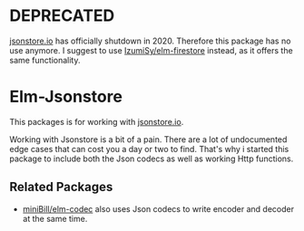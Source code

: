 # DEPRECATED

[jsonstore.io](https://github.com/bluzi/jsonstore) has officially shutdown in 2020. Therefore this package has no use anymore. I suggest to use [IzumiSy/elm-firestore](https://package.elm-lang.org/packages/IzumiSy/elm-firestore/latest) instead, as it offers the same functionality.

# Elm-Jsonstore

This packages is for working with [jsonstore.io](https://github.com/bluzi/jsonstore).

Working with Jsonstore is a bit of a pain. There are a lot of undocumented edge cases
that can cost you a day or two to find. That's why i started this package to include both
the Json codecs as well as working Http functions.

## Related Packages

* [miniBill/elm-codec](https://package.elm-lang.org/packages/miniBill/elm-codec/latest/) also uses Json codecs to write encoder and decoder at the same time.